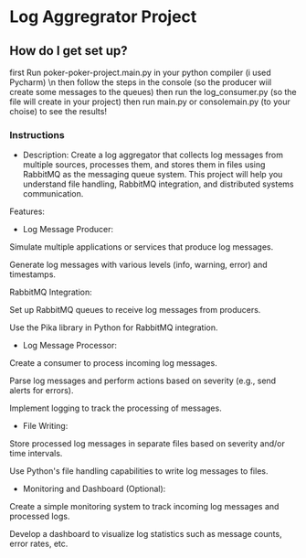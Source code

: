 # Log Aggregrator Project 
## How do I get set up? ###
first Run poker-poker-project.main.py in your python compiler (i used Pycharm) \n
then follow the steps in the console (so the producer wiil create some messages to the queues)
then run the log_consumer.py (so the file will create in your project)
then run main.py or consolemain.py (to your choise) to see the results!

### Instructions

* Description: Create a log aggregator that collects log messages from multiple sources, processes them, and stores them in files using RabbitMQ as the messaging queue system. This project will help you understand file handling, RabbitMQ integration, and distributed systems communication.

Features:

* Log Message Producer:

Simulate multiple applications or services that produce log messages.

Generate log messages with various levels (info, warning, error) and timestamps.

RabbitMQ Integration:

Set up RabbitMQ queues to receive log messages from producers.

Use the Pika library in Python for RabbitMQ integration.

* Log Message Processor:

Create a consumer to process incoming log messages.

Parse log messages and perform actions based on severity (e.g., send alerts for errors).

Implement logging to track the processing of messages.

* File Writing:

Store processed log messages in separate files based on severity and/or time intervals.

Use Python's file handling capabilities to write log messages to files.

* Monitoring and Dashboard (Optional):

Create a simple monitoring system to track incoming log messages and processed logs.

Develop a dashboard to visualize log statistics such as message counts, error rates, etc.
